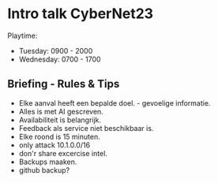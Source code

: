 # Intro talk CyberNet23

Playtime:
- Tuesday: 0900 - 2000
- Wednesday: 0700 - 1700



## Briefing - Rules & Tips

- Elke aanval heeft een bepalde doel. - gevoelige informatie.
- Alles is met AI gescreven.
- Availabiliteit is belangrijk.
- Feedback als service niet beschikbaar is.
- Elke roond is 15 minuten.
- only attack 10.1.0.0/16
- don'r share excercise intel.
- Backups maaken.
- github backup?
